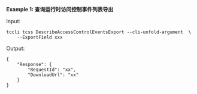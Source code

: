 **Example 1: 查询运行时访问控制事件列表导出**



Input: 

```
tccli tcss DescribeAccessControlEventsExport --cli-unfold-argument  \
    --ExportField xxx
```

Output: 
```
{
    "Response": {
        "RequestId": "xx",
        "DownloadUrl": "xx"
    }
}
```

